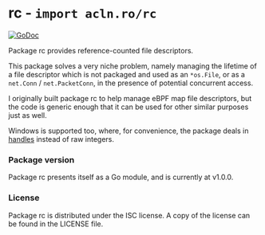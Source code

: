 rc - `import acln.ro/rc`
================================

[![GoDoc](https://godoc.org/acln.ro/rc?status.svg)](https://godoc.org/acln.ro/rc)

Package rc provides reference-counted file descriptors.

This package solves a very niche problem, namely managing the lifetime
of a file descriptor which is not packaged and used as an `*os.File`,
or as a `net.Conn` / `net.PacketConn`, in the presence of potential
concurrent access.

I originally built package rc to help manage eBPF map file descriptors,
but the code is generic enough that it can be used for other similar
purposes just as well.

Windows is supported too, where, for convenience, the package deals in
[handles](https://godoc.org/golang.org/x/sys/windows#Handle) instead
of raw integers.

### Package version

Package rc presents itself as a Go module, and is currently at v1.0.0.

### License

Package rc is distributed under the ISC license. A copy of the license
can be found in the LICENSE file.

